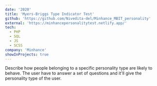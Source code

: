```yaml
---
date: '2020'
title: 'Myers-Briggs Type Indicator Test'
github: 'https://github.com/Nivedita-del/Minhance_MBIT_personality'
external: 'https://minhancepersonalitytest.netlify.app/'
tech:
  - PHP
  - SQL
  - JS
  - SCSS
company: 'Minhance'
showInProjects: true
---
```


Describe how people belonging to a specific personality type are likely to behave. The user have to answer a set of questions and it'll give the personality type of the user.